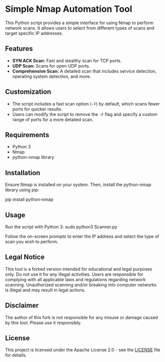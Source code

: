 # Simple Nmap Automation Tool

This Python script provides a simple interface for using Nmap to perform network scans. It allows users to select from different types of scans and target specific IP addresses.

## Features

- **SYN ACK Scan:** Fast and stealthy scan for TCP ports.
- **UDP Scan:** Scans for open UDP ports.
- **Comprehensive Scan:** A detailed scan that includes service detection, operating system detection, and more.

## Customization

- The script includes a fast scan option (`-F`) by default, which scans fewer ports for quicker results.
- Users can modify the script to remove the `-F` flag and specify a custom range of ports for a more detailed scan.

## Requirements

- Python 3
- Nmap
- python-nmap library

## Installation

Ensure Nmap is installed on your system. Then, install the python-nmap library using pip:


pip install python-nmap

## Usage

Run the script with Python 3:
sudo python3 Scanner.py

Follow the on-screen prompts to enter the IP address and select the type of scan you wish to perform.

## Legal Notice

This tool is a forked version intended for educational and legal purposes only. Do not use it for any illegal activities. Users are responsible for complying with all applicable laws and regulations regarding network scanning. Unauthorized scanning and/or breaking into computer networks is illegal and may result in legal actions.

## Disclaimer

The author of this fork is not responsible for any misuse or damage caused by this tool. Please use it responsibly.

## License

This project is licensed under the Apache License 2.0 - see the [LICENSE](LICENSE) file for details.





